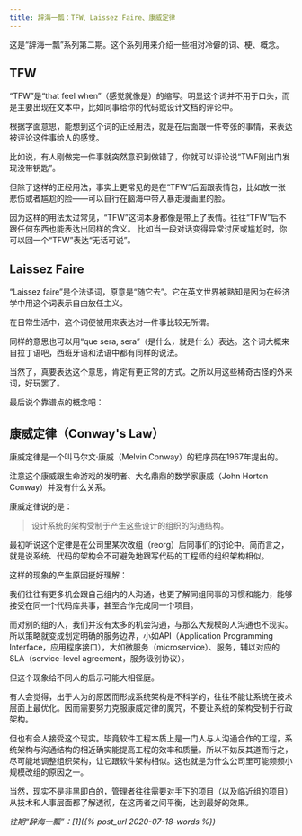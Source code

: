 ```yaml
---
title: 辞海一瓢：TFW、Laissez Faire、康威定律
---
```


这是“辞海一瓢”系列第二期。这个系列用来介绍一些相对冷僻的词、梗、概念。

## TFW

“TFW”是“that feel when”（感觉就像是）的缩写。明显这个词并不用于口头，而是主要出现在文本中，比如同事给你的代码或设计文档的评论中。

根据字面意思，能想到这个词的正经用法，就是在后面跟一件夸张的事情，来表达被评论这件事给人的感觉。

比如说，有人刚做完一件事就突然意识到做错了，你就可以评论说“TWF刚出门发现没带钥匙”。

但除了这样的正经用法，事实上更常见的是在“TFW”后面跟表情包，比如放一张悲伤或者尴尬的脸——可以自行在脑海中带入暴走漫画里的脸。

因为这样的用法太过常见，“TFW”这词本身都像是带上了表情。往往“TFW”后不跟任何东西也能表达出同样的含义。 比如当一段对话变得异常讨厌或尴尬时，你可以回一个“TFW”表达“无话可说”。


## Laissez Faire

“Laissez faire”是个法语词，原意是“随它去”。它在英文世界被熟知是因为在经济学中用这个词表示自由放任主义。

在日常生活中，这个词便被用来表达对一件事比较无所谓。

同样的意思也可以用“que sera, sera”（是什么，就是什么）表达。这个词大概来自拉丁语吧，西班牙语和法语中都有同样的说法。

当然了，真要表达这个意思，肯定有更正常的方式。之所以用这些稀奇古怪的外来词，好玩罢了。

最后说个靠谱点的概念吧：




## 康威定律（Conway's Law）

康威定律是一个叫马尔文·康威（Melvin Conway）的程序员在1967年提出的。

注意这个康威跟生命游戏的发明者、大名鼎鼎的数学家康威（John Horton Conway）并没有什么关系。

康威定律说的是：

> 设计系统的架构受制于产生这些设计的组织的沟通结构。

最初听说这个定律是在公司里某次改组（reorg）后同事们的讨论中。简而言之，就是说系统、代码的架构会不可避免地跟写代码的工程师的组织架构相似。

这样的现象的产生原因挺好理解：

我们往往有更多机会跟自己组内的人沟通，也更了解同组同事的习惯和能力，能够接受在同一个代码库共事，甚至合作完成同一个项目。

而对别的组的人，我们并没有太多的机会沟通，与那么大规模的人沟通也不现实。所以策略就变成划定明确的服务边界，小如API（Application Programming Interface，应用程序接口），大如微服务（microservice）、服务，辅以对应的SLA（service-level agreement，服务级别协议）。

但这个现象给不同人的启示可能大相径庭。

有人会觉得，出于人为的原因而形成系统架构是不科学的，往往不能让系统在技术层面上最优化。因而​需要努力克服康威定律的魔咒，不要让系统的架构受制于行政架构。

但也有会人接受这个现实。毕竟软件工程本质上是一门人与人沟通合作的工程，系统架构与沟通结构的相近确实能提高工程的效率和质量。所以不妨反其道而行之，尽可能地调整组织架构，让它跟软件架构相似。这也就是为什么公司里可能频频小规模改组的原因之一。

当然，现实不是非黑即白的，管理者往往需要对手下的项目（以及临近组的项目）从技术和人事层面都了解透彻，在这两者之间平衡，达到最好的效果。

*往期“辞海一瓢”：[1]({% post_url 2020-07-18-words %})*
